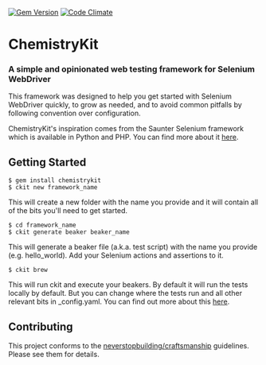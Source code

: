 [![Gem Version](https://badge.fury.io/rb/chemistrykit.png)](http://badge.fury.io/rb/chemistrykit)
[![Code Climate](https://codeclimate.com/github/arrgyle/chemistrykit.png)](https://codeclimate.com/github/arrgyle/chemistrykit)

ChemistryKit
============================================================

### A simple and opinionated web testing framework for Selenium WebDriver

This framework was designed to help you get started with Selenium WebDriver quickly, to grow as needed, and to avoid common pitfalls by following convention over configuration.  

ChemistryKit's inspiration comes from the Saunter Selenium framework which is available in Python and PHP. You can find more about it [here](http://element34.ca/products/saunter).  

## Getting Started

    $ gem install chemistrykit
    $ ckit new framework_name

This will create a new folder with the name you provide and it will contain all of the bits you'll need to get started.

    $ cd framework_name
    $ ckit generate beaker beaker_name

This will generate a beaker file (a.k.a. test script) with the name you provide (e.g. hello_world). Add your Selenium actions and assertions to it.

    $ ckit brew

This will run ckit and execute your beakers. By default it will run the tests locally by default. But you can change where the tests run and all other relevant bits in \_config.yaml. You can find out more about this [here](https://github.com/arrgyle/chemistrykit/wiki/Configs).


## Contributing

This project conforms to the [neverstopbuilding/craftsmanship](https://github.com/neverstopbuilding/craftsmanship) guidelines. Please see them for details.
